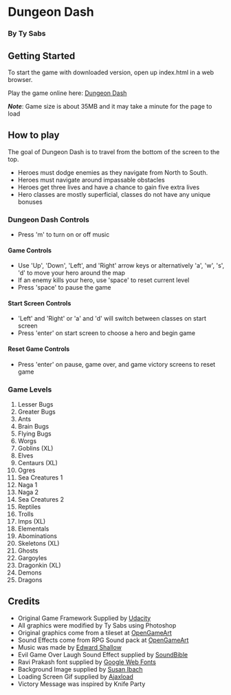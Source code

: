 # Dungeon Dash
### By Ty Sabs

## Getting Started
To start the game with downloaded version, open up index.html in a web browser.

Play the game online here: [Dungeon Dash](http://tysabs.github.io/Dungeon-Dash/)

***Note***: Game size is about 35MB and it may take a minute for the page to load

## How to play
The goal of Dungeon Dash is to travel from the bottom of the screen to the top.
* Heroes must dodge enemies as they navigate from North to South.
* Heroes must navigate around impassable obstacles
* Heroes get three lives and have a chance to gain five extra lives
* Hero classes are mostly superficial, classes do not have any unique bonuses

### Dungeon Dash Controls
* Press 'm' to turn on or off music

#### Game Controls
* Use 'Up', 'Down', 'Left', and 'Right' arrow keys or alternatively 'a', 'w', 's', 'd' to move your hero around the map
* If an enemy kills your hero, use 'space' to reset current level
* Press 'space' to pause the game

#### Start Screen Controls
* 'Left' and 'Right' or 'a' and 'd' will switch between classes on start screen
* Press 'enter' on start screen to choose a hero and begin game

#### Reset Game Controls
* Press 'enter' on pause, game over, and game victory screens to reset game

### Game Levels
1. Lesser Bugs
2. Greater Bugs
3. Ants
4. Brain Bugs
5. Flying Bugs
6. Worgs
7. Goblins (XL)
8. Elves
9. Centaurs (XL)
10. Ogres
11. Sea Creatures 1
12. Naga 1
13. Naga 2
14. Sea Creatures 2
15. Reptiles
16. Trolls
17. Imps (XL)
18. Elementals
19. Abominations
20. Skeletons (XL)
21. Ghosts
22. Gargoyles
23. Dragonkin (XL)
24. Demons
25. Dragons

## Credits
* Original Game Framework Supplied by [Udacity](https://github.com/udacity/frontend-nanodegree-arcade-game)
* All graphics were modified by Ty Sabs using Photoshop
* Original graphics come from a tileset at [OpenGameArt](http://opengameart.org/content/dungeon-crawl-32x32-tiles)
* Sound Effects come from RPG Sound pack at [OpenGameArt](http://opengameart.org/content/rpg-sound-pack)
* Music was made by [Edward Shallow](http://freemusicarchive.org/music/Edward_Shallow/)
* Evil Game Over Laugh Sound Effect supplied by [SoundBible](http://soundbible.com/2052-Creepy-Laugh.html)
* Ravi Prakash font supplied by [Google Web Fonts](https://fonts.google.com/?selection.family=Ravi+Prakash)
* Background Image supplied by [Susan Ibach](https://blogs.msdn.microsoft.com/cdnstudents/2013/07/22/free-fantasy-art-assets-to-help-you-build-your-games/)
* Loading Screen Gif supplied by [Ajaxload](http://www.ajaxload.info/)
* Victory Message was inspired by Knife Party
